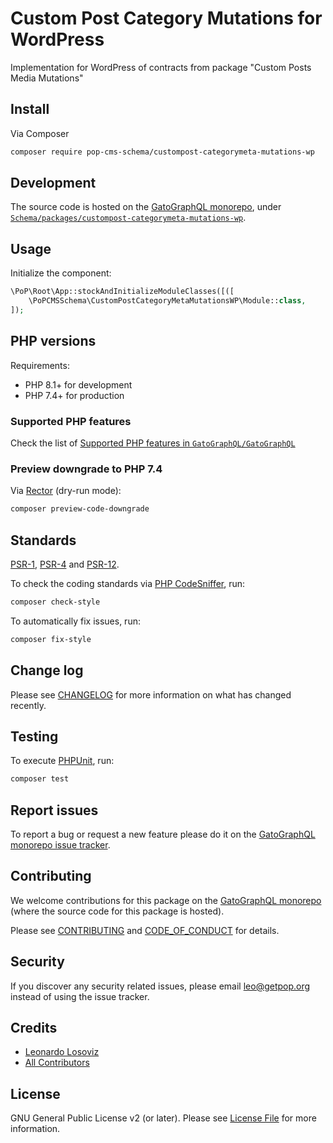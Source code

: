 # Custom Post Category Mutations for WordPress

<!--
[![Build Status][ico-travis]][link-travis]
[![Quality Score][ico-code-quality]][link-code-quality]
[![Software License][ico-license]](LICENSE.md)
[![Latest Version on Packagist][ico-version]][link-packagist]
[![Coverage Status][ico-scrutinizer]][link-scrutinizer]
[![Total Downloads][ico-downloads]][link-downloads]
-->

Implementation for WordPress of contracts from package "Custom Posts Media Mutations"

## Install

Via Composer

``` bash
composer require pop-cms-schema/custompost-categorymeta-mutations-wp
```

## Development

The source code is hosted on the [GatoGraphQL monorepo](https://github.com/GatoGraphQL/GatoGraphQL), under [`Schema/packages/custompost-categorymeta-mutations-wp`](https://github.com/GatoGraphQL/GatoGraphQL/tree/master/layers/Schema/packages/custompost-categorymeta-mutations-wp).

## Usage

Initialize the component:

``` php
\PoP\Root\App::stockAndInitializeModuleClasses([([
    \PoPCMSSchema\CustomPostCategoryMetaMutationsWP\Module::class,
]);
```

## PHP versions

Requirements:

- PHP 8.1+ for development
- PHP 7.4+ for production

### Supported PHP features

Check the list of [Supported PHP features in `GatoGraphQL/GatoGraphQL`](https://github.com/GatoGraphQL/GatoGraphQL/blob/master/docs/supported-php-features.md)

### Preview downgrade to PHP 7.4

Via [Rector](https://github.com/rectorphp/rector) (dry-run mode):

```bash
composer preview-code-downgrade
```

## Standards

[PSR-1](https://www.php-fig.org/psr/psr-1), [PSR-4](https://www.php-fig.org/psr/psr-4) and [PSR-12](https://www.php-fig.org/psr/psr-12).

To check the coding standards via [PHP CodeSniffer](https://github.com/squizlabs/PHP_CodeSniffer), run:

``` bash
composer check-style
```

To automatically fix issues, run:

``` bash
composer fix-style
```

## Change log

Please see [CHANGELOG](CHANGELOG.md) for more information on what has changed recently.

## Testing

To execute [PHPUnit](https://phpunit.de/), run:

``` bash
composer test
```

## Report issues

To report a bug or request a new feature please do it on the [GatoGraphQL monorepo issue tracker](https://github.com/GatoGraphQL/GatoGraphQL/issues).

## Contributing

We welcome contributions for this package on the [GatoGraphQL monorepo](https://github.com/GatoGraphQL/GatoGraphQL) (where the source code for this package is hosted).

Please see [CONTRIBUTING](CONTRIBUTING.md) and [CODE_OF_CONDUCT](CODE_OF_CONDUCT.md) for details.

## Security

If you discover any security related issues, please email leo@getpop.org instead of using the issue tracker.

## Credits

- [Leonardo Losoviz][link-author]
- [All Contributors][link-contributors]

## License

GNU General Public License v2 (or later). Please see [License File](LICENSE.md) for more information.

[ico-version]: https://img.shields.io/packagist/v/pop-cms-schema/custompost-categorymeta-mutations-wp.svg?style=flat-square
[ico-license]: https://img.shields.io/badge/license-GPLv2-brightgreen.svg?style=flat-square
[ico-travis]: https://img.shields.io/travis/pop-cms-schema/custompost-categorymeta-mutations-wp/master.svg?style=flat-square
[ico-scrutinizer]: https://img.shields.io/scrutinizer/coverage/g/pop-cms-schema/custompost-categorymeta-mutations-wp.svg?style=flat-square
[ico-code-quality]: https://img.shields.io/scrutinizer/g/pop-cms-schema/custompost-categorymeta-mutations-wp.svg?style=flat-square
[ico-downloads]: https://img.shields.io/packagist/dt/pop-cms-schema/custompost-categorymeta-mutations-wp.svg?style=flat-square

[link-packagist]: https://packagist.org/packages/pop-cms-schema/custompost-categorymeta-mutations-wp
[link-travis]: https://travis-ci.org/pop-cms-schema/custompost-categorymeta-mutations-wp
[link-scrutinizer]: https://scrutinizer-ci.com/g/pop-cms-schema/custompost-categorymeta-mutations-wp/code-structure
[link-code-quality]: https://scrutinizer-ci.com/g/pop-cms-schema/custompost-categorymeta-mutations-wp
[link-downloads]: https://packagist.org/packages/pop-cms-schema/custompost-categorymeta-mutations-wp
[link-author]: https://github.com/leoloso
[link-contributors]: ../../../../../../contributors
